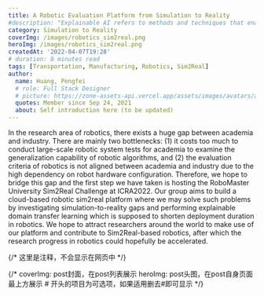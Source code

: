 ```yaml
---
title: A Robotic Evaluation Platform from Simulation to Reality
#description: "Explainable AI refers to methods and techniques that enable humans."
category: Simulation to Reality
coverImg: /images/robotics_sim2real.png
heroImg: /images/robotics_sim2real.png
createdAt: '2022-04-07T19:28'
# duration: 8 minutes read
tags: [Transportation, Manufacturing, Robotics, Sim2Real]
author:
  name: Huang, Pengfei
  # role: Full Stack Designer
  # picture: https://zone-assets-api.vercel.app/assets/images/avatars/avatar_2.jpg
  quotes: Member since Sep 24, 2021
  about: Self introduction here (to be updated)
---
```


In the research area of robotics, there exists a huge gap between academia and industry. There are mainly two bottlenecks: 
(1) it costs too much to conduct large-scale robotic system tests for academia to examine the generalization capability of 
robotic algorithms, and (2) the evaluation criteria of robotics is not aligned between academia and industry due to the high 
dependency on robot hardware configuration. Therefore, we hope to bridge this gap and the first step we have taken is hosting 
the RoboMaster University Sim2Real Challenge at ICRA2022. Our group aims to build a cloud-based robotic sim2real platform 
where we may solve such problems by investigating simulation-to-reality gaps and performing explainable domain transfer learning 
which is supposed to shorten deployment duration in robotics. We hope to attract researchers around the world to make use of 
our platform and contribute to Sim2Real-based robotics, after which the research progress in robotics could hopefully be accelerated.

{/* 这里是注释，不会显示在网页中 */}

{/*
coverImg: post封面，在post列表展示
heroImg: post头图，在post自身页面最上方展示
\# 开头的项目为可选项，如果适用删去#即可显示
 */}
